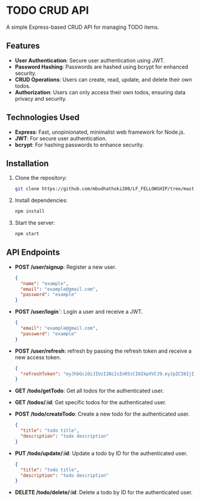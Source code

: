 # TODO CRUD API

A simple Express-based CRUD API for managing TODO items.

## Features

- **User Authentication**: Secure user authentication using JWT.
- **Password Hashing**: Passwords are hashed using bcrypt for enhanced security.
- **CRUD Operations**: Users can create, read, update, and delete their own todos.
- **Authorization**: Users can only access their own todos, ensuring data privacy and security.

## Technologies Used

- **Express**: Fast, unopinionated, minimalist web framework for Node.js.
- **JWT**: For secure user authentication.
- **bcrypt**: For hashing passwords to enhance security.

## Installation

1. Clone the repository:
   ```bash
   git clone https://github.com/mbudhathoki200/LF_FELLOWSHIP/tree/master/Node%20Assignment-V(Unit%20testing)
   ```
2. Install dependencies:
   ```bash
   npm install
   ```
3. Start the server:
   ```bash
   npm start
   ```

## API Endpoints

- **POST /user/signup**: Register a new user.

  ```json
  {
    "name": "example",
    "email": "example@gmail.com",
    "password": "example"
  }
  ```

- **POST /user/login`**: Login a user and receive a JWT.

  ```json
  {
    "email": "example@gmail.com",
    "password": "example"
  }
  ```

- **POST /user/refresh**: refresh by passing the refresh token and receive a new access token.

  ```json
  {
    "refreshToken": "eyJhbGciOiJIUzI1NiIsInR5cCI6IkpXVCJ9.eyJpZCI6IjIiLCJuYW1lIjoiYWR3OCIsImVtYWlsIjoiYWR3OEBnbWFpbC5jb20iLCJpYXQiOjE3MjA1MjMzMTIsImV4cCI6MTcyMDUyNjMxMn0.ysHfrDmJTibjah2XYPEod-bfAgQs9fqtN35kUDdtNVI"
  }
  ```

- **GET /todo/getTodo**: Get all todos for the authenticated user.

- **GET /todos/:id**: Get specific todos for the authenticated user.

- **POST /todo/createTodo**: Create a new todo for the authenticated user.

  ```json
  {
    "title": "todo title",
    "description": "todo description"
  }
  ```

- **PUT /todo/update/:id**: Update a todo by ID for the authenticated user.

  ```json
  {
    "title": "todo title",
    "description": "todo description"
  }
  ```

- **DELETE /todo/delete/:id**: Delete a todo by ID for the authenticated user.
